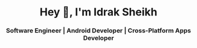 <h1 align="center">Hey 👋, I'm Idrak Sheikh</h1>
<h3 align="center"> Software Engineer | Android Developer | Cross-Platform Apps Developer </h3>
<!--
[![@idraksheikh's Holopin board](https://holopin.me/idraksheikh)](https://www.holopin.io/@idraksheikh)
<h1 align="center">Hey 👋, I'm Idrak Sheikh</h1>
<h3 align="center">A Software Engineer | Web & Mobile Application Developer</h3>

<!-- <p align="left"> <img src="https://komarev.com/ghpvc/?username=idraksheikh&label=Profile%20views&color=0e75b6&style=flat" alt="idraksheikh" /> </p> -->





<!--
<h3 align="left">Connect with me:</h3>
<p align="left">
<a href="https://linkedin.com/in/idrak-sheikh-5289991b2" target="blank"><img align="center" src="https://encrypted-tbn0.gstatic.com/images?q=tbn:ANd9GcT2RYeN56EvozwyyxYGDw4dTu-pbUZyNxnF93zSLUcOlQ&s" alt="idrak-sheikh-5289991b2" height="40" width="40" /></a>
<a href="https://www.hackerrank.com/idraksheikh333" target="blank"><img align="center" src="https://encrypted-tbn0.gstatic.com/images?q=tbn:ANd9GcScZMvqDl7_zzEPw8IrH3C78Z7eyDWQuWxJbPTQRa7HRkIlWTAbZcRHBgwLZc3-_6e0XF8&usqp=CAU" alt="idraksheikh333" height="40" width="40" /></a>
  <a href="https://leetcode.com/idraksheikh333/" target="blank"><img align="center" src="https://encrypted-tbn0.gstatic.com/images?q=tbn:ANd9GcQmkFZj9cad9A2TCUszdGWFIoLsQXeSjxcbqSwzOgjOLQ&s" alt="idraksheikh333" height="40" width="40" /></a>

</p>

<h3 align="left">Languages and Tools:</h3>

<p align="left"> <a href="https://www.arduino.cc/" target="_blank"> <img src="https://user-images.githubusercontent.com/60965415/209458333-df898d56-bfd6-4f28-b161-77c2d03578d5.png" alt="arduino" width="40" height="40"/>   </a>  <a href="https://getbootstrap.com" target="_blank"> <img src="https://user-images.githubusercontent.com/60965415/209458371-f86619fc-0853-48b8-b867-8abc52b0d5b7.png" alt="bootstrap" width="40" height="40"/>  </a>  <a href="https://www.cprogramming.com/" target="_blank"> <img src="https://user-images.githubusercontent.com/60965415/209458400-3e2ceb8d-8619-471d-ad9b-81413d2dac2d.png" alt="C" width="40" height="40"/>  </a>  <a href="https://www.w3schools.com/css/" target="_blank"> <img src="https://user-images.githubusercontent.com/60965415/209458426-7a325408-569a-491d-acd8-367fbb82b3d2.png" alt="css3" width="40" height="40"/> </a>   <a href="https://git-scm.com/" target="_blank"> <img src="https://user-images.githubusercontent.com/60965415/209458445-3e706a5a-0c56-467b-a74b-a13711f5c3d1.png" alt="git" width="40" height="40"/> </a>  <a href="https://www.w3.org/html/" target="_blank"> <img src="https://user-images.githubusercontent.com/60965415/209458475-4be755eb-152b-45b6-a74c-6032283ec003.png" alt="html5" width="40" height="40"/> </a>  <a href="https://www.java.com" target="_blank"> <img src="https://user-images.githubusercontent.com/60965415/209458489-5011e645-e9d7-4e97-99ee-83ae2229ecd5.png" alt="java" width="40" height="40"/> </a>  <a href="https://developer.mozilla.org/en-US/docs/Web/JavaScript" target="_blank"> <img src="https://user-images.githubusercontent.com/60965415/209458503-fc53bc40-bc6a-470c-a4b9-01d706d80203.png" alt="javascript" width="40" height="40">    </a>  <a href="https://www.mysql.com/" target="_blank"> <img src="https://user-images.githubusercontent.com/60965415/209458512-e1b28310-0a1d-4a9f-a537-a0d4fe0ad4cf.png" alt="mysql" width="40" height="40"/> </a>   <a href="https://www.photoshop.com/en" target="_blank"> <img src="https://user-images.githubusercontent.com/60965415/209458530-c86a36e0-0b0d-4b95-a593-fbafda08c301.png" alt="photoshop" width="40" height="40"/> </a>  <a href="https://www.php.net" target="_blank"> <img src="https://user-images.githubusercontent.com/60965415/209458555-c34e345f-5d54-482f-bbc0-3431083f4938.png" alt="php" width="40" height="40"/> </a> <a href="http://mern.js.org/" target="_blank"> <img src="https://user-images.githubusercontent.com/60965415/209458744-52f29f27-5402-4ad3-9f24-ae4f5800c199.png" alt="mern" width="110" height="50"/> </a> </p>


<p><img align="left" src="https://github-readme-stats.vercel.app/api/top-langs?username=idraksheikh&show_icons=true&locale=en&layout=compact" alt="idraksheikh" /></p>

<br />

<p><img align="center" src="https://github-readme-stats.vercel.app/api?username=idraksheikh&show_icons=true&locale=en" alt="idraksheikh" /></p>

<p><img align="center" src="https://github-readme-streak-stats.herokuapp.com/?user=idraksheikh&" alt="idraksheikh" /></p>
-->

